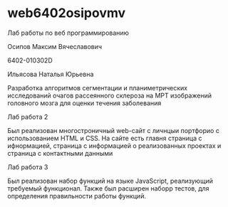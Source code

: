 # web6402osipovmv
Лаб работы по веб программированию 

Осипов Максим Вячеславович

6402-010302D

Ильясова Наталья Юрьевна

Разработка алгоритмов сегментации и планиметрических исследований 
очагов рассеянного склероза на МРТ изображений головного мозга для 
оценки течения заболевания


Лаб работа 2

Был реализован многостроничный web-сайт с личнцыи портфорио с использованием HTML и CSS.
На сайте есть главня страница с ифнормацией, страница с информацией о реализованных проектах 
и страница с контактными данными


Лаб работа 3

Был реализован набор функций на языке JavaScript, реализующий требуемый функционал.
Также был расширен наборр тестов, для определения правильности работы функций.
